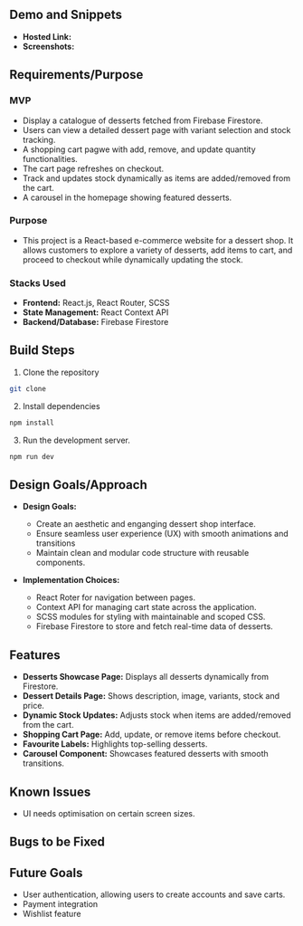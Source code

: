 ## Demo and Snippets

- **Hosted Link:**
- **Screenshots:**

## Requirements/Purpose

### MVP

- Display a catalogue of desserts fetched from Firebase Firestore.
- Users can view a detailed dessert page with variant selection and stock tracking.
- A shopping cart pagwe with add, remove, and update quantity functionalities.
- The cart page refreshes on checkout.
- Track and updates stock dynamically as items are added/removed from the cart.
- A carousel in the homepage showing featured desserts.

### Purpose

- This project is a React-based e-commerce website for a dessert shop. It allows customers to explore a variety of desserts, add items to cart, and proceed to checkout while dynamically updating the stock.

### Stacks Used

- **Frontend:** React.js, React Router, SCSS
- **State Management:** React Context API
- **Backend/Database:** Firebase Firestore

## Build Steps

1. Clone the repository

```bash
git clone
```

2. Install dependencies

```bash
npm install
```

3. Run the development server.

```bash
npm run dev
```

## Design Goals/Approach

- **Design Goals:**

  - Create an aesthetic and enganging dessert shop interface.
  - Ensure seamless user experience (UX) with smooth animations and transitions
  - Maintain clean and modular code structure with reusable components.

- **Implementation Choices:**
  - React Roter for navigation between pages.
  - Context API for managing cart state across the application.
  - SCSS modules for styling with maintainable and scoped CSS.
  - Firebase Firestore to store and fetch real-time data of desserts.

## Features

- **Desserts Showcase Page:** Displays all desserts dynamically from Firestore.
- **Dessert Details Page:** Shows description, image, variants, stock and price.
- **Dynamic Stock Updates:** Adjusts stock when items are added/removed from the cart.
- **Shopping Cart Page:** Add, update, or remove items before checkout.
- **Favourite Labels:** Highlights top-selling desserts.
- **Carousel Component:** Showcases featured desserts with smooth transitions.

## Known Issues

- UI needs optimisation on certain screen sizes.

## Bugs to be Fixed

## Future Goals

- User authentication, allowing users to create accounts and save carts.
- Payment integration
- Wishlist feature
